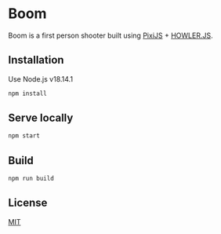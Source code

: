 # Boom

Boom is a first person shooter built using [PixiJS](http://www.pixijs.com/) + [HOWLER.JS](https://howlerjs.com/).

## Installation

Use Node.js v18.14.1

```bash
npm install
```

## Serve locally

```bash
npm start
```

## Build

```bash
npm run build
```

## License

[MIT](https://choosealicense.com/licenses/mit/)
